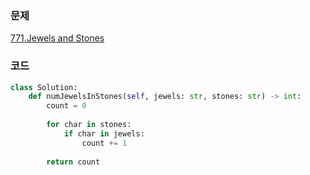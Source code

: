 ### 문제
[771.Jewels and Stones](https://leetcode.com/problems/jewels-and-stones/description/)
### 코드
```py
class Solution:
    def numJewelsInStones(self, jewels: str, stones: str) -> int:
        count = 0
        
        for char in stones:
            if char in jewels:
                count += 1
        
        return count
```
